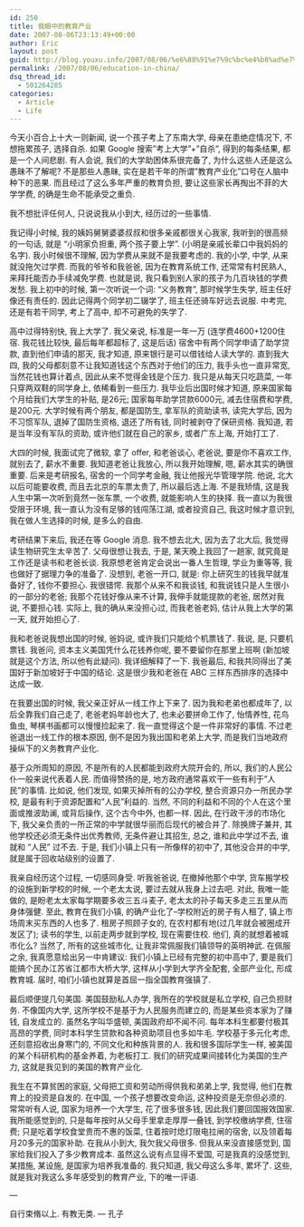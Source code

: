 ```yaml
---
id: 250
title: 我眼中的教育产业
date: 2007-08-06T23:13:49+00:00
author: Eric
layout: post
guid: http://blog.youxu.info/2007/08/06/%e6%88%91%e7%9c%bc%e4%b8%ad%e7%9a%84%e6%95%99%e8%82%b2%e4%ba%a7%e4%b8%9a/
permalink: /2007/08/06/education-in-china/
dsq_thread_id:
  - 501264285
categories:
  - Article
  - Life
---
```

今天小百合上十大一则新闻, 说一个孩子考上了东南大学, 母亲在患绝症情况下, 不想拖累孩子, 选择自杀. 如果 Google 搜索&#8221;考上大学&#8221;+&#8221;自杀&#8221;, 得到的每条结果, 都是一个人间悲剧. 有人会说, 我们的大学助困体系很完备了, 为什么这些人还是这么愚昧不了解呢? 不是那些人愚昧, 实在是若干年的所谓&#8221;教育产业化&#8221;口号在人脑中种下的恶果. 而且经过了这么多年严重的教育负担, 要让这些家长再掏出不菲的大学学费, 的确是生命不能承受之重负.

我不想批评任何人, 只说说我从小到大, 经历过的一些事情.

我记得小时候, 我的姨妈舅舅婆婆叔叔和很多亲戚都很关心我家, 我听到的很高频的一句话, 就是 &#8220;小明家负担重, 两个孩子要上学&#8221;. (小明是亲戚长辈口中我妈妈的名字). 我小时候很不理解, 因为学费从来就不是我要考虑的. 我的小学, 中学, 从来就没拖欠过学费. 而我的爷爷和我爸爸, 因为在教育系统工作, 还常常有村民熟人, 来拜托能否办手续减免学费. 也就是说, 我只看到别人家的孩子为几百块钱的学费发愁. 我上初中的时候, 第一次听说一个词: &#8220;义务教育&#8221;, 那时候学生失学, 班主任好像还有责任的. 因此记得两个同学初二辍学了, 班主任还骑车好远去说服. 中考完, 还是有若干同学, 考上了高中, 却不可避免的失学了.

高中过得特别快, 我上大学了. 我父亲说, 标准是一年一万 (连学费4600+1200住宿. 我花钱比较快, 最后每年都超标了, 这是后话) 宿舍中有两个同学申请了助学贷款, 直到他们申请的那天, 我才知道, 原来银行是可以借钱给人读大学的. 直到我大四, 我的父母都刻意不让我知道钱这个东西对于他们的压力, 我手头也一直非常宽, 当然花钱也算计着点, 因此从来不觉得金钱是个压力. 我只是从每天只吃蔬菜, 一年只穿两双鞋的同学身上, 依稀看到一些压力. 我毕业后出国时候才知道, 原来国家每个月给我们大学生的补贴, 是26元; 国家每年助学贷款6000元, 减去住宿费和学费, 是200元. 大学时候有两个朋友, 都是国防生, 拿军队的资助读书, 读完大学后, 因为不习惯军队, 退掉了国防生资格, 退还了所有钱, 同时被剥夺了保研资格. 我知道, 若是当年没有军队的资助, 或许他们就在自己的家乡, 或者广东上海, 开始打工了.

大四的时候, 我面试完了微软, 拿了 offer, 和老爸谈心, 老爸说, 要是你不喜欢工作, 就别去了, 薪水不重要. 我知道老爸让我放心, 所以我开始理解, 嗯, 薪水其实的确很重要. 后来是考研报名, 宿舍的一个同学考金融, 我让他报光华管理学院. 他说, 北大以后可能要收费, 而且去北京的车票太贵了, 所以最后选上海. 不是我矫情, 这是我人生中第一次听到竟然一张车票, 一个收费, 就能影响人生的抉择. 我一直以为我很受限于环境, 我一直认为没有足够的钱闯荡江湖, 或者投资自己, 我这时候才意识到, 我在做人生选择的时候, 是多么的自由.

考研结果下来后, 我还在等 Google 消息. 我不想去北大, 因为去了北大后, 我觉得读生物研究生太辛苦了. 父母很想让我去, 于是, 某天晚上我回了一趟家, 就究竟是工作还是读书和老爸长谈. 我原想老爸肯定会说出一番人生哲理, 学业为重等等, 我也做好了据理力争的准备了. 没想到, 老爸一开口, 就是: 你上研究生的钱我早就准备好了, 钱你不要担心. 我很错愕. 我那个从来不和我谈钱, 和我说钱只是人生很小的一部分的老爸; 我那个花钱好像从来不计算, 我伸手就能提款的老爸, 居然对我说, 不要担心钱. 实际上, 我的确从来没担心过, 而我老爸老妈, 估计从我上大学的第一天, 就开始担心了.

我和老爸说我想出国的时候, 爸妈说, 或许我们只能给个机票钱了. 我说, 是, 只要机票钱. 我爸问, 资本主义美国凭什么花钱养你呢, 要不要留你在那里上班啊 (新加坡就是这个方法, 所以他有此疑问). 我详细解释了一下. 我爸最后, 和我共同得出了美国好于新加坡好于中国的结论. 这是很少我和老爸在 ABC 三样东西排序的选择中达成一致.

在我要出国的时候, 我父亲正好从一线工作上下来了. 因为我和老弟也都成年了, 以后全靠我们自己走了, 老爸老妈年龄也大了, 也未必要拼命工作了, 怡情养性, 花鸟鱼虫, 琴棋书画都可以慢慢捡起来了. 我一直觉得这个是一件非常好的事情. 不过老爸退出一线工作的根本原因, 倒不是因为我出国和老弟上大学, 而是我们当地政府操纵下的义务教育产业化.

基于众所周知的原因, 不是所有的人民都能到政府大院开会的, 所以, 我们的人民公仆一般来说代表着人民. 而值得赞扬的是, 地方政府通常喜欢干一些有利于&#8221;人民&#8221;的事情. 比如说, 他们发现, 如果灭掉所有的公办学校, 整合资源只办一所民办学校, 是最有利于资源配置和&#8221;人民&#8221;利益的. 当然, 不同的利益和不同的个人在这个里面或推波助澜, 或背后操作, 这个古今中外, 也都一样. 因此, 在行政干涉的市场化下, 我父亲负责的一所正常的中学就很华丽而后现代的被合并了. 除换牌子兼并, 其他学校还必须无条件出优秀教师, 无条件避让其招生, 总之, 谁和此中学过不去, 谁就和 &#8220;人民&#8221; 过不去. 于是, 我们小镇上只有一所像样的初中了, 其他没合并的中学, 就是属于回收站级别的设置了.

我亲自经历这个过程, 一切感同身受. 听我爸爸说, 在撤掉他那个中学, 货车搬学校的设施到新学校的时候, 一个老太太说, 要过去就从我身上过去吧. 对此, 我唯一能做的, 是盼老太太家每学期要多收三五斗麦子, 老太太的孙子每天多走三五里从而身体强健. 至此, 教育在我们小镇, 的确产业化了&#8211;学校附近的房子有人租了, 镇上市场周末买东西的人也多了. 租房子照顾子女的, 在农村都有地(过几年就会被圈成开发区了); 读书的学生, 以前走两步就到学校, 现在需要住校. 他们, 真的就想着被城市化么? 当然了, 所有的这些城市化, 让我非常佩服我们镇领导的英明神武. 在佩服之余, 我真愿意给出另一中肯建议: 我们小镇上已经有完整的初中高中了, 要是我们能搞个民办江苏省江都市大桥大学, 这样从小学到大学齐全配套, 全部产业化, 形成教育城. 届时, 咱们小镇也就算是首屈一指全国教育强镇了.

最后顺便提几句美国. 美国鼓励私人办学, 我所在的学校就是私立学校, 自己负担财务. 不像国内大学, 这所学校不是基于为人民服务而建立的, 而是某些资本家为了赚钱, 自发成立的. 虽然名字叫华盛顿, 美国政府却不闻不问. 每年本科生都要付极其高昂的学费, 同时本科学生贷款和各种资助项目也多如牛毛. 学校基于多元化考虑, 还刻意招收出身寒门的, 不同文化和种族背景的人. 我和很多国际学生一样, 被美国的某个科研机构的基金养着, 为老板打工. 我们的研究成果间接转化为美国的生产力, 这就是我见到的美国的教育产业化.

我生在不算贫困的家庭, 父母把工资和劳动所得供我和弟弟上学, 我觉得, 他们在教育上的投资是自发的. 在中国, 一个孩子想要改变命运, 这种投资是无奈但必须的. 常常听有人说, 国家为培养一个大学生, 花了很多很多钱, 因此我们要回国报效国家. 我所能感觉到的, 只是每年按时从父母手里拿走厚厚一叠钱, 到学校缴纳学费, 住宿费; 只是吃着学校食堂贵而不惠的饭菜, 住着按时熄灯限电拉闸的宿舍, 以及领着每月20多元的国家补助. 在我从小到大, 我欠我父母很多. 但我从来没直接感觉到, 国家给我们投入了多少教育成本. 虽然这么说有点显得不爱国, 可是我真的没感觉到, 某措施, 某设施, 是国家为培养我准备的. 我只知道, 我父母这么多年, 累坏了. 这些, 就是我对我这么多年感受到的教育产业, 下的唯一评语.

&#8212;
  
自行束脩以上. 有教无类. &#8212; 孔子